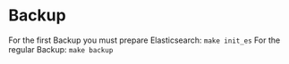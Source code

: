 # Backup
For the first Backup you must prepare Elasticsearch: `make init_es`
For the regular Backup: `make backup`